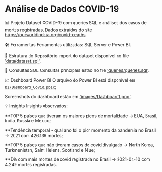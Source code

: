 # Análise de Dados COVID-19

📊 Projeto
Dataset COVID-19 com queries SQL e análises dos casos de mortes registradas. Dados extraídos do site https://ourworldindata.org/covid-deaths

🛠️ Ferramentas
Ferramentas utilizadas: SQL Server e Power BI.

📂 Estrutura do Repositório
Import do dataset disponível no file ['data/dataset.sql'](data/dataset.sql).

🔎 Consultas SQL
Consultas principais estão no file ['queries/queries.sql'](queries/queries.sql).

📈 Dashboard Power BI
O arquivo do Power BI está disponível em [`bi/Dashboard_Covid.pbix`](bi/Dashboard_Covid.pbix);

Screenshots do dashboard estão em ['images/Dashboard1.png'](images/Dashboard1.png).

💡 Insights
Insights observados:

**TOP 5 países que tiveram os maiores picos de mortalidade -> EUA, Brasil, India, Russia e Mexico;

**Tendência temporal - qual ano foi o pior momento da pandemia no Brasil -> 2021 com 426.136 mortes;

**TOP 5 países que não tiveram casos de covid divulgado -> North Korea, Turkmenistan, Saint Helena, Scotland e Niue;

**Dia com mais mortes de covid registrada no Brasil -> 2021-04-10 com 4.249 mortes registradas.
